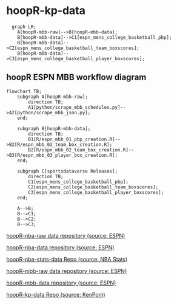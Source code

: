 # hoopR-kp-data

```mermaid
  graph LR;
    A[hoopR-mbb-raw]-->B[hoopR-mbb-data];
    B[hoopR-mbb-data]-->C1[espn_mens_college_basketball_pbp];
    B[hoopR-mbb-data]-->C2[espn_mens_college_basketball_team_boxscores];
    B[hoopR-mbb-data]-->C3[espn_mens_college_basketball_player_boxscores];

```

## hoopR ESPN MBB workflow diagram

```mermaid
flowchart TB;
    subgraph A[hoopR-mbb-raw];
        direction TB;
        A1[python/scrape_mbb_schedules.py]-->A2[python/scrape_mbb_json.py];
    end;

    subgraph B[hoopR-mbb-data];
        direction TB;
        B1[R/espn_mbb_01_pbp_creation.R]-->B2[R/espn_mbb_02_team_box_creation.R];
        B2[R/espn_mbb_02_team_box_creation.R]-->B3[R/espn_mbb_03_player_box_creation.R];
    end;

    subgraph C[sportsdataverse Releases];
        direction TB;
        C1[espn_mens_college_basketball_pbp];
        C2[espn_mens_college_basketball_team_boxscores];
        C3[espn_mens_college_basketball_player_boxscores];
    end;

    A-->B;
    B-->C1;
    B-->C2;
    B-->C3;

```


[hoopR-nba-raw data repository (source: ESPN)](https://github.com/sportsdataverse/hoopR-nba-raw)

[hoopR-nba-data repository (source: ESPN)](https://github.com/sportsdataverse/hoopR-nba-data)

[hoopR-nba-stats-data Repo (source: NBA Stats)](https://github.com/sportsdataverse/hoopR-nba-stats-data)

[hoopR-mbb-raw data repository (source: ESPN)](https://github.com/sportsdataverse/hoopR-mbb-raw)

[hoopR-mbb-data repository (source: ESPN)](https://github.com/sportsdataverse/hoopR-mbb-data)

[hoopR-kp-data Repo (source: KenPom)](https://github.com/sportsdataverse/hoopR-kp-data)